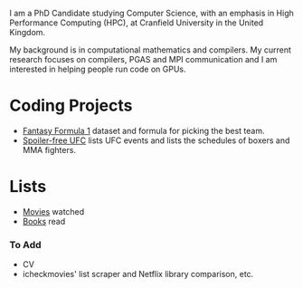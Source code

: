 I am a PhD Candidate studying Computer Science, with an emphasis in High
  Performance Computing (HPC), at Cranfield University in the United Kingdom.

My background is in computational mathematics and compilers.
My current research focuses on compilers, PGAS and MPI communication and I am
  interested in helping people run code on GPUs.

# Coding Projects
* [Fantasy Formula 1](https://github.com/scrasmussen/Formula1-2018) dataset and
  formula for picking the best team.
* [Spoiler-free UFC](https://github.com/scrasmussen/spoiler-free-UFC) lists
  UFC events and lists the schedules of boxers and MMA fighters.

# Lists
* [Movies](https://www.icheckmovies.com/profiles/artless/) watched
* [Books](https://www.goodreads.com/user/show/5472160-soren-rasmussen) read


### To Add
* CV
* icheckmovies' list scraper and Netflix library comparison, etc.